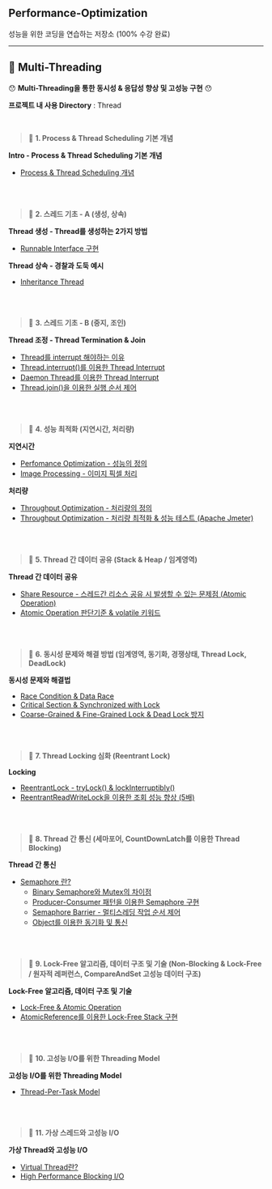 ## Performance-Optimization

성능을 위한 코딩을 연습하는 저장소 (100% 수강 완료)

---

## 📘 Multi-Threading

😯 **Multi-Threading을 통한 동시성 & 응답성 향상 및 고성능 구현** 😯

**프로젝트 내 사용 Directory** : Thread

<br>

> 📕 **1. Process & Thread Scheduling 기본 개념**

**Intro - Process & Thread Scheduling 기본 개념**
- [Process & Thread Scheduling 개념](./Description/1-기본개념/Basic.md)

<br><br>

> 📕 **2. 스레드 기초 - A (생성, 상속)**

**Thread 생성 - Thread를 생성하는 2가지 방법**
- [Runnable Interface 구현](./Description/2-스레딩기초A/Create.md)

**Thread 상속 - 경찰과 도둑 예시**
- [Inheritance Thread](./Description/2-스레딩기초A/Inheritance.md)

<br><br>

> 📕 **3. 스레드 기초 - B (중지, 조인)**

**Thread 조정 - Thread Termination & Join**
- [Thread를 interrupt 해야하는 이유](./Description/3-스레딩기초B/Basic.md)
- [Thread.interrupt()를 이용한 Thread Interrupt](./Description/3-스레딩기초B/Interrupt.md)
- [Daemon Thread를 이용한 Thread Interrupt](./Description/3-스레딩기초B/Daemon.md)
- [Thread.join()을 이용한 실행 순서 제어](./Description/3-스레딩기초B/Join.md)

<br><br>

> 📕 **4. 성능 최적화 (지연시간, 처리량)**

**지연시간**
- [Perfomance Optimization - 성능의 정의](./Description/4-성능최적화/Optimization.md)
- [Image Processing - 이미지 픽셀 처리](./Description/4-성능최적화/ImageProcessing.md)

**처리량**
- [Throughput Optimization - 처리량의 정의](./Description/4-성능최적화/Throughput-Basic.md)
- [Throughput Optimization - 처리량 최적화 & 성능 테스트 (Apache Jmeter)](./Description/4-성능최적화/Throughput-Implementation.md)

<br><br>

> 📕 **5. Thread 간 데이터 공유 (Stack & Heap / 임계영역)**

**Thread 간 데이터 공유**
- [Share Resource - 스레드간 리소스 공유 시 발생할 수 있는 문제점 (Atomic Operation)](./Description/5-리소스공유/SharingResource.md)
- [Atomic Operation 판단기준 & volatile 키워드](./Description/5-리소스공유/Metrics-Capturing.md)

<br><br>

> 📕 **6. 동시성 문제와 해결 방법 (임계영역, 동기화, 경쟁상태, Thread Lock, DeadLock)**

**동시성 문제와 해결법**
- [Race Condition & Data Race](./Description/5-리소스공유/Race-Condition-Data-Race.md)
- [Critical Section & Synchronized with Lock](./Description/6-동시성문제/Critical-Section-Lock.md)
- [Coarse-Grained & Fine-Grained Lock & Dead Lock 방지](Description/6-동시성문제/Lock.md)

<br><br>

> 📕 **7. Thread Locking 심화 (Reentrant Lock)**

**Locking**
- [ReentrantLock - tryLock() & lockInterruptibly()](./Description/7-Locking심화/1.%20ReentrantLock-tryLock.md)
- [ReentrantReadWriteLock을 이용한 조회 성능 향상 (5배)](./Description/7-Locking심화/2.%20ReentrantReadWriteLock.md)

<br><br>

> 📕 **8. Thread 간 통신 (세마포어, CountDownLatch를 이용한 Thread Blocking)**

**Thread 간 통신**
- [Semaphore 란?](./Description/8-스레드간-통신/Semaphore/Semaphore.md)
  - [Binary Semaphore와 Mutex의 차이점](./Description/8-스레드간-통신/Semaphore/Binary-Semaphore.md) 
  - [Producer-Consumer 패턴을 이용한 Semaphore 구현](./Thread/src/main/java/com/thread/communicate/SemaphoreImpl.java)
  - [Semaphore Barrier - 멀티스레딩 작업 순서 제어](./Description/8-스레드간-통신/Semaphore/작업순서제어.md)
  - [Object를 이용한 동기화 및 통신](./Description/8-스레드간-통신/Object/Object.md)

<br><br>

> 📕 **9. Lock-Free 알고리즘, 데이터 구조 및 기술 (Non-Blocking & Lock-Free / 원자적 레퍼런스, CompareAndSet 고성능 데이터 구조)**

**Lock-Free 알고리즘, 데이터 구조 및 기술**
- [Lock-Free & Atomic Operation](./Description/9-Lock-Free-Algorithm/Lock-Free-Algorithm.md)
- [AtomicReference<T>를 이용한 Lock-Free Stack 구현](./Description/9-Lock-Free-Algorithm/Lock-Free-Stack.md)

<br><br>

> 📕 **10. 고성능 I/O를 위한 Threading Model**

**고성능 I/O를 위한 Threading Model**
- [Thread-Per-Task Model](./Description/10-고성능IO를위한-Threading-Model/Thread-Per-Task-Model.md)

<br><br>

> 📕 **11. 가상 스레드와 고성능 I/O**

**가상 Thread와 고성능 I/O**
- [Virtual Thread란?](./Description/11-가상스레드/Virtual-Thread.md)
- [High Performance Blocking I/O](./Description/11-가상스레드/High-Performance-IO.md)
